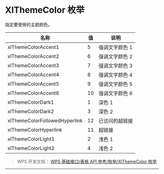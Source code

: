 # XlThemeColor 枚举

指定要使用的主题颜色。

| 名称                          | 值  | 说明           |
|-------------------------------|-----|----------------|
| xlThemeColorAccent1           | 5   | 强调文字颜色 1 |
| xlThemeColorAccent2           | 6   | 强调文字颜色 2 |
| xlThemeColorAccent3           | 7   | 强调文字颜色 3 |
| xlThemeColorAccent4           | 8   | 强调文字颜色 4 |
| xlThemeColorAccent5           | 9   | 强调文字颜色 5 |
| xlThemeColorAccent6           | 10  | 强调文字颜色 6 |
| xlThemeColorDark1             | 1   | 深色 1         |
| xlThemeColorDark2             | 3   | 深色 2         |
| xlThemeColorFollowedHyperlink | 12  | 已访问的超链接 |
| xlThemeColorHyperlink         | 11  | 超链接         |
| xlThemeColorLight1            | 2   | 浅色 1         |
| xlThemeColorLight2            | 4   | 浅色 2         |

> WPS 开发文档： [WPS 基础接口/表格 API 参考/枚举/XlThemeColor 枚举](https://qn.cache.wpscdn.cn/encs/doc/office_v19/topics/WPS%20%E5%9F%BA%E7%A1%80%E6%8E%A5%E5%8F%A3/%E8%A1%A8%E6%A0%BC%20API%20%E5%8F%82%E8%80%83/%E6%9E%9A%E4%B8%BE/XlThemeColor%20%E6%9E%9A%E4%B8%BE.html)

------------------------------------------------------------------------
